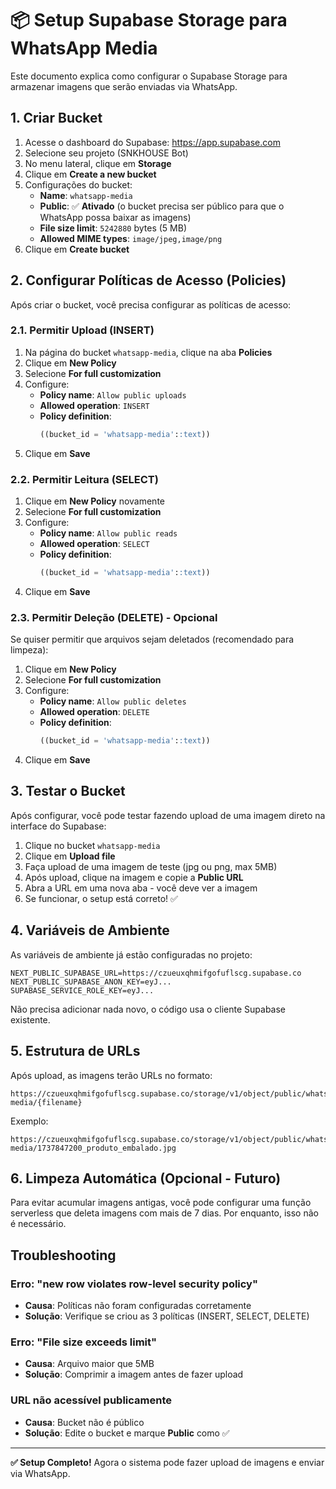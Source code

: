 # 📦 Setup Supabase Storage para WhatsApp Media

Este documento explica como configurar o Supabase Storage para armazenar imagens que serão enviadas via WhatsApp.

## 1. Criar Bucket

1. Acesse o dashboard do Supabase: https://app.supabase.com
2. Selecione seu projeto (SNKHOUSE Bot)
3. No menu lateral, clique em **Storage**
4. Clique em **Create a new bucket**
5. Configurações do bucket:
   - **Name**: `whatsapp-media`
   - **Public**: ✅ **Ativado** (o bucket precisa ser público para que o WhatsApp possa baixar as imagens)
   - **File size limit**: `5242880` bytes (5 MB)
   - **Allowed MIME types**: `image/jpeg,image/png`
6. Clique em **Create bucket**

## 2. Configurar Políticas de Acesso (Policies)

Após criar o bucket, você precisa configurar as políticas de acesso:

### 2.1. Permitir Upload (INSERT)

1. Na página do bucket `whatsapp-media`, clique na aba **Policies**
2. Clique em **New Policy**
3. Selecione **For full customization**
4. Configure:
   - **Policy name**: `Allow public uploads`
   - **Allowed operation**: `INSERT`
   - **Policy definition**:
     ```sql
     ((bucket_id = 'whatsapp-media'::text))
     ```
5. Clique em **Save**

### 2.2. Permitir Leitura (SELECT)

1. Clique em **New Policy** novamente
2. Selecione **For full customization**
3. Configure:
   - **Policy name**: `Allow public reads`
   - **Allowed operation**: `SELECT`
   - **Policy definition**:
     ```sql
     ((bucket_id = 'whatsapp-media'::text))
     ```
4. Clique em **Save**

### 2.3. Permitir Deleção (DELETE) - Opcional

Se quiser permitir que arquivos sejam deletados (recomendado para limpeza):

1. Clique em **New Policy**
2. Selecione **For full customization**
3. Configure:
   - **Policy name**: `Allow public deletes`
   - **Allowed operation**: `DELETE`
   - **Policy definition**:
     ```sql
     ((bucket_id = 'whatsapp-media'::text))
     ```
4. Clique em **Save**

## 3. Testar o Bucket

Após configurar, você pode testar fazendo upload de uma imagem direto na interface do Supabase:

1. Clique no bucket `whatsapp-media`
2. Clique em **Upload file**
3. Faça upload de uma imagem de teste (jpg ou png, max 5MB)
4. Após upload, clique na imagem e copie a **Public URL**
5. Abra a URL em uma nova aba - você deve ver a imagem
6. Se funcionar, o setup está correto! ✅

## 4. Variáveis de Ambiente

As variáveis de ambiente já estão configuradas no projeto:

```env
NEXT_PUBLIC_SUPABASE_URL=https://czueuxqhmifgofuflscg.supabase.co
NEXT_PUBLIC_SUPABASE_ANON_KEY=eyJ...
SUPABASE_SERVICE_ROLE_KEY=eyJ...
```

Não precisa adicionar nada novo, o código usa o cliente Supabase existente.

## 5. Estrutura de URLs

Após upload, as imagens terão URLs no formato:

```
https://czueuxqhmifgofuflscg.supabase.co/storage/v1/object/public/whatsapp-media/{filename}
```

Exemplo:
```
https://czueuxqhmifgofuflscg.supabase.co/storage/v1/object/public/whatsapp-media/1737847200_produto_embalado.jpg
```

## 6. Limpeza Automática (Opcional - Futuro)

Para evitar acumular imagens antigas, você pode configurar uma função serverless que deleta imagens com mais de 7 dias. Por enquanto, isso não é necessário.

## Troubleshooting

### Erro: "new row violates row-level security policy"
- **Causa**: Políticas não foram configuradas corretamente
- **Solução**: Verifique se criou as 3 políticas (INSERT, SELECT, DELETE)

### Erro: "File size exceeds limit"
- **Causa**: Arquivo maior que 5MB
- **Solução**: Comprimir a imagem antes de fazer upload

### URL não acessível publicamente
- **Causa**: Bucket não é público
- **Solução**: Edite o bucket e marque **Public** como ✅

---

**✅ Setup Completo!** Agora o sistema pode fazer upload de imagens e enviar via WhatsApp.
